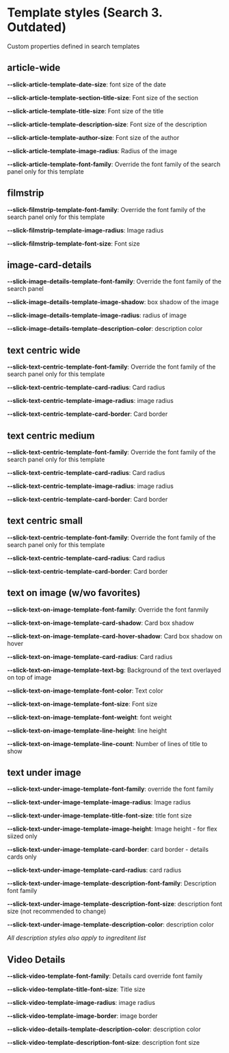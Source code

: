 # Template styles (Search 3. Outdated)

Custom properties defined in search templates

## article-wide

**--slick-article-template-date-size**:  font size of the date

**--slick-article-template-section-title-size**: Font size of the section

**--slick-article-template-title-size**: Font size of the title

**--slick-article-template-description-size**: Font size of the description

**--slick-article-template-author-size**: Font size of the author

**--slick-article-template-image-radius**: Radius of the image

**--slick-article-template-font-family**: Override the font family of the search panel only for this template

## filmstrip

**--slick-filmstrip-template-font-family**: Override the font family of the search panel only for this template

**--slick-filmstrip-template-image-radius**: Image radius

**--slick-filmstrip-template-font-size**: Font size

## image-card-details

**--slick-image-details-template-font-family**: Override the font family of the search panel

**--slick-image-details-template-image-shadow**: box shadow of the image

**--slick-image-details-template-image-radius**: radius of image

**--slick-image-details-template-description-color**: description color


## text centric wide

**--slick-text-centric-template-font-family**: Override the font family of the search panel only for this template

**--slick-text-centric-template-card-radius**: Card radius

**--slick-text-centric-template-image-radius**: image radius

**--slick-text-centric-template-card-border**: Card border


## text centric medium

**--slick-text-centric-template-font-family**: Override the font family of the search panel only for this template

**--slick-text-centric-template-card-radius**: Card radius

**--slick-text-centric-template-image-radius**: image radius

**--slick-text-centric-template-card-border**: Card border


## text centric small

**--slick-text-centric-template-font-family**: Override the font family of the search panel only for this template

**--slick-text-centric-template-card-radius**: Card radius

**--slick-text-centric-template-card-border**: Card border


## text on image (w/wo favorites)

**--slick-text-on-image-template-font-family**: Override the font fanmily 

**--slick-text-on-image-template-card-shadow**: Card box shadow

**--slick-text-on-image-template-card-hover-shadow**: Card box shadow on hover

**--slick-text-on-image-template-card-radius**: Card radius

**--slick-text-on-image-template-text-bg**: Background of the text overlayed on top of image

**--slick-text-on-image-template-font-color**: Text color

**--slick-text-on-image-template-font-size**: Font size

**--slick-text-on-image-template-font-weight**: font weight

**--slick-text-on-image-template-line-height**: line height

**--slick-text-on-image-template-line-count**: Number of lines of title to show


## text under image

**--slick-text-under-image-template-font-family**: override the font family

**--slick-text-under-image-template-image-radius**: Image radius

**--slick-text-under-image-template-title-font-size**: title font size

**--slick-text-under-image-template-image-height**: Image height - for flex siized only

**--slick-text-under-image-template-card-border**: card border - details cards only

**--slick-text-under-image-template-card-radius**: card radius

**--slick-text-under-image-template-description-font-family**: Description font family

**--slick-text-under-image-template-description-font-size**: description font size (not recommended to change)

**--slick-text-under-image-template-description-color**: description color

*All description styles also apply to ingreditent list*

## Video Details

**--slick-video-template-font-family**: Details card override font family

**--slick-video-template-title-font-size**: Title size

**--slick-video-template-image-radius**: image radius

**--slick-video-template-image-border**: image border

**--slick-video-details-template-description-color**: description color

**--slick-video-template-description-font-size**: description font size








